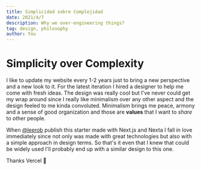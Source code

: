 ```yaml
---
title: Simplicidad sobre Complejidad
date: 2021/4/7
description: Why we over-engineering things?
tag: design, philosophy
author: You
---
```


# Simplicity over Complexity

I like to update my website every 1-2 years just to bring a new perspective and a new look to it.
For the latest iteration I hired a designer to help me come with fresh ideas.
The design was really cool but I've never could get my wrap around since I really like minimalism over any other aspect and the design feeled to me kinda convoluted.
Minimalism brings me peace, armony and a sense of good organization and those are **values** that I want to _share_ to other people.

When [@leerob](https://twitter.com/leeerob) publish this starter made with Next.js and Nexta I fall in love immediately since not only was made with great technologies but also with a simple approach in design terms. So that's it even that I knew that could be widely used I'll probably end up with a similar design to this one.

Thanks Vercel 🖤
